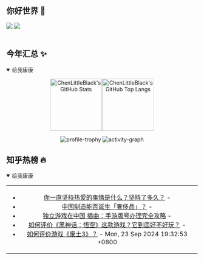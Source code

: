 ## 你好世界 👋

[![](https://img.shields.io/badge/@ChenLittleBlack-1a6c81?style=flat&logo=java&logoColor=1a6c81&label=Java&colorA=ffffff)](https://www.java.com/)
[![](https://img.shields.io/badge/@ChenLittleBlack-41b883?style=flat&logo=vuedotjs&logoColor=41b883&label=Vue&colorA=ffffff)](https://cn.vuejs.org/)

<div align="center">

<img alt="" src="https://readme-typing-svg.herokuapp.com?font=Consolas&center=true&vCenter=true&width=800&height=60&lines=The+traveler+often+arrives%2C+and+the+doer+often+succeeds.">
<img width="800"  height="3" alt="" src="https://camo.githubusercontent.com/82291b0fe831bfc6781e07fc5090cbd0a8b912bb8b8d4fec0696c881834f81ac/68747470733a2f2f70726f626f742e6d656469612f394575424971676170492e676966">

</div>


## 今年汇总 ✨

<details open>

<summary>给我康康</summary>

<div align="center">

<img height="137px" alt="ChenLittleBlack's GitHub Stats" src="https://github-readme-stats-roan-delta.vercel.app/api?username=ChenLittleBlack&hide_title=false&hide_border=true&show_icons=true&include_all_commits=true&line_height=21&bg_color=0,EC6C6C,FFD479,FFFC79,73FA79&theme=graywhite&locale=cn" /><img align="" height="137px" alt="ChenLittleBlack's GitHub Top Langs" src="https://github-readme-stats-roan-delta.vercel.app/api/top-langs/?username=ChenLittleBlack&hide_title=false&hide_border=true&layout=compact&bg_color=0,73FA79,73FDFF,D783FF&theme=graywhite&locale=cn" />

<img alt="profile-trophy" src="https://github-profile-trophy.vercel.app/?username=ChenLittleBlack&theme=algolia&column=-1" />

<img alt="activity-graph" src="https://activity-graph.herokuapp.com/graph?username=ChenLittleBlack&theme=github" />

</div>

</details>


## 知乎热榜 🔥

<details open>

<summary>给我康康</summary>

<div align="center">

<table style="height: 300px;">
<tr>
<td align="center" valign="middle">

<!-- START_SECTION:blog -->
* <a href='http://www.zhihu.com/question/23473414/answer/3634688765?utm_campaign=rss&utm_medium=rss&utm_source=rss&utm_content=title' target='_blank'>你一直坚持热爱的事情是什么？坚持了多久？</a> - 
* <a href='http://www.zhihu.com/question/19825959/answer/3634614274?utm_campaign=rss&utm_medium=rss&utm_source=rss&utm_content=title' target='_blank'>中国制造能否诞生「奢侈品」？</a> - 
* <a href='http://zhuanlan.zhihu.com/p/24856060?utm_campaign=rss&utm_medium=rss&utm_source=rss&utm_content=title' target='_blank'>独立游戏在中国 插曲：手游版号办理完全攻略</a> - 
* <a href='http://www.zhihu.com/question/664775480/answer/3634435096?utm_campaign=rss&utm_medium=rss&utm_source=rss&utm_content=title' target='_blank'>如何评价《黑神话：悟空》这款游戏？它到底好不好玩？</a> - 
* <a href='http://www.zhihu.com/question/378008009/answer/1468710463?utm_campaign=rss&utm_medium=rss&utm_source=rss&utm_content=title' target='_blank'>如何评价游戏《废土3》？</a> - Mon, 23 Sep 2024 19:32:53 +0800
<!-- END_SECTION:blog -->

</td>
</tr>
</table>

</div>
</details>
